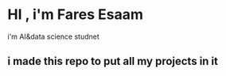# HI , i'm Fares Esaam 
i'm AI&data science studnet
## i made this repo to put all my projects in it
